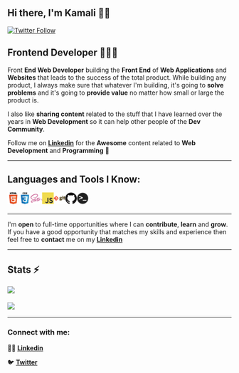 
## Hi there, I'm Kamali 👋🏾
[![Twitter Follow](https://img.shields.io/twitter/follow/kam_senpaii?color=1DA1F2&logo=twitter&style=for-the-badge)](https://twitter.com/intent/follow?original_referer=https%3A%2F%2Fgithub.com%2Fkam_senpaii&screen_name=kamsenpaii)


## Frontend Developer 👨🏾‍💻
Front **End Web Developer** building the **Front End** of **Web Applications** and **Websites** that leads to the success of the total product.
While building any product, I always make sure that whatever I'm building, it's going to **solve problems** and it's going to **provide value** no matter how small or large the product is.

I also like **sharing content** related to the stuff that I have learned over the years in **Web Development** so it can help other people of the **Dev Community**.

Follow me on **[Linkedin](https://www.linkedin.com/in/keron-williams/)** for the **Awesome** content related to **Web Development** and **Programming** 🚀

---

## **Languages and Tools I Know**:


<img align="left" alt="HTML5" width="26px" src="https://raw.githubusercontent.com/github/explore/80688e429a7d4ef2fca1e82350fe8e3517d3494d/topics/html/html.png" />
<img align="left" alt="CSS3" width="26px" src="https://raw.githubusercontent.com/github/explore/80688e429a7d4ef2fca1e82350fe8e3517d3494d/topics/css/css.png" /> 
<img align="left" alt="Sass" width="26px" src="https://raw.githubusercontent.com/github/explore/80688e429a7d4ef2fca1e82350fe8e3517d3494d/topics/sass/sass.png" />
<img align="left" alt="JavaScript" width="26px" src="https://raw.githubusercontent.com/github/explore/80688e429a7d4ef2fca1e82350fe8e3517d3494d/topics/javascript/javascript.png" /> 
<!-- <img align="left" alt="React" width="26px" src="https://raw.githubusercontent.com/github/explore/80688e429a7d4ef2fca1e82350fe8e3517d3494d/topics/react/react.png" />  -->

<img align="left" alt="Git" width="26px" src="https://raw.githubusercontent.com/github/explore/80688e429a7d4ef2fca1e82350fe8e3517d3494d/topics/git/git.png" />
<img align="left" alt="GitHub" width="26px" src="https://raw.githubusercontent.com/github/explore/78df643247d429f6cc873026c0622819ad797942/topics/github/github.png" />
<img align="left" alt="Terminal" width="26px" src="https://raw.githubusercontent.com/github/explore/80688e429a7d4ef2fca1e82350fe8e3517d3494d/topics/terminal/terminal.png" />

<br />
<br />

---

<!-- Feel free to visit my website **[]()** to explore some of my recent **projects** and find more about me. -->

I'm **open** to full-time opportunities where I can **contribute**, **learn** and **grow**. If you have a good opportunity that matches my skills and experience then feel free to **contact** me on my **[Linkedin](https://www.linkedin.com/in/keron-williams/)** 
<!-- or my **[Website]()**. -->


---

## **Stats** ⚡
 <img
    src="https://github-readme-stats.vercel.app/api?username=ikeronx&show_icons=true&theme=react&&hide_border=true"
  />
  <br />
  <br />
  <img
    src="https://github-readme-streak-stats.herokuapp.com/?user=ikeronx&&theme=react&&hide_border=true"
  />

---

### Connect with me:


👨‍💼 **[Linkedin](https://www.linkedin.com/in/keron-williams/)**

🐦 **[Twitter](https://twitter.com/kam_senpaii)**

<!-- 🌎 **[Website]()** -->
 
